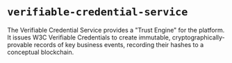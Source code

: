 # `verifiable-credential-service`

The Verifiable Credential Service provides a "Trust Engine" for the platform. It issues W3C Verifiable Credentials to create immutable, cryptographically-provable records of key business events, recording their hashes to a conceptual blockchain. 